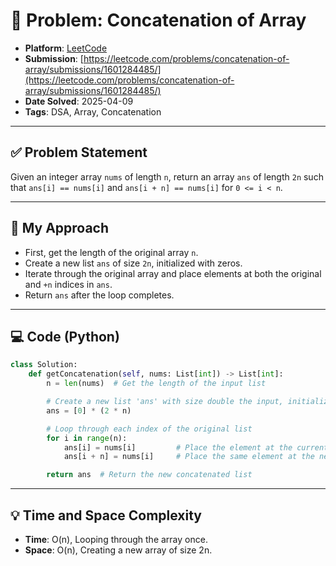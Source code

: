 # 🧮 Problem: Concatenation of Array

- **Platform**: [LeetCode](https://leetcode.com/problems/concatenation-of-array/)
- **Submission**: [https://leetcode.com/problems/concatenation-of-array/submissions/1601284485/](https://leetcode.com/problems/concatenation-of-array/submissions/1601284485/)
- **Date Solved**: 2025-04-09
- **Tags**: DSA, Array, Concatenation

---

## ✅ Problem Statement
Given an integer array `nums` of length `n`, return an array `ans` of length `2n` such that `ans[i] == nums[i]` and `ans[i + n] == nums[i]` for `0 <= i < n`.

---

## 🚀 My Approach
- First, get the length of the original array `n`.
- Create a new list `ans` of size `2n`, initialized with zeros.
- Iterate through the original array and place elements at both the original and `+n` indices in `ans`.
- Return `ans` after the loop completes.

---

## 💻 Code (Python)

```python
class Solution:
    def getConcatenation(self, nums: List[int]) -> List[int]:
        n = len(nums)  # Get the length of the input list

        # Create a new list 'ans' with size double the input, initialized with 0s
        ans = [0] * (2 * n)

        # Loop through each index of the original list
        for i in range(n):
            ans[i] = nums[i]         # Place the element at the current index
            ans[i + n] = nums[i]     # Place the same element at the next half (for concatenation)

        return ans  # Return the new concatenated list
```

---

## 💡 Time and Space Complexity
- **Time**: O(n), Looping through the array once.
- **Space**: O(n), Creating a new array of size 2n.
